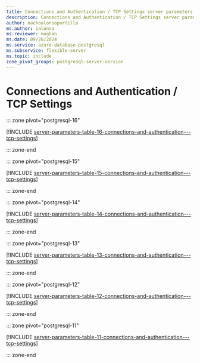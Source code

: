 ```yaml
---
title: Connections and Authentication / TCP Settings server parameters
description: Connections and Authentication / TCP Settings server parameters for Azure Database for PostgreSQL - Flexible Server.
author: nachoalonsoportillo
ms.author: ialonso
ms.reviewer: maghan
ms.date: 09/26/2024
ms.service: azure-database-postgresql
ms.subservice: flexible-server
ms.topic: include
zone_pivot_groups: postgresql-server-version
---
```

# Connections and Authentication / TCP Settings


::: zone pivot="postgresql-16"

[!INCLUDE [server-parameters-table-16-connections-and-authentication---tcp-settings](./includes/server-parameters-table-16-connections-and-authentication---tcp-settings.md)]

::: zone-end


::: zone pivot="postgresql-15"

[!INCLUDE [server-parameters-table-15-connections-and-authentication---tcp-settings](./includes/server-parameters-table-15-connections-and-authentication---tcp-settings.md)]

::: zone-end


::: zone pivot="postgresql-14"

[!INCLUDE [server-parameters-table-14-connections-and-authentication---tcp-settings](./includes/server-parameters-table-14-connections-and-authentication---tcp-settings.md)]

::: zone-end


::: zone pivot="postgresql-13"

[!INCLUDE [server-parameters-table-13-connections-and-authentication---tcp-settings](./includes/server-parameters-table-13-connections-and-authentication---tcp-settings.md)]

::: zone-end


::: zone pivot="postgresql-12"

[!INCLUDE [server-parameters-table-12-connections-and-authentication---tcp-settings](./includes/server-parameters-table-12-connections-and-authentication---tcp-settings.md)]

::: zone-end


::: zone pivot="postgresql-11"

[!INCLUDE [server-parameters-table-11-connections-and-authentication---tcp-settings](./includes/server-parameters-table-11-connections-and-authentication---tcp-settings.md)]

::: zone-end


